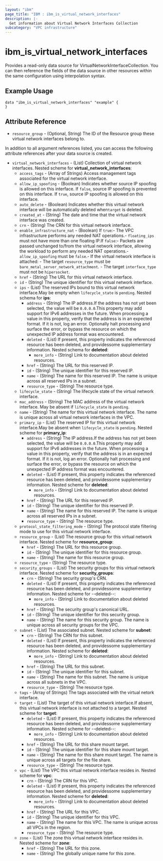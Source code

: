 ```yaml
---
layout: "ibm"
page_title: "IBM : ibm_is_virtual_network_interfaces"
description: |-
  Get information about Virtual Network Interfaces Collection
subcategory: "VPC infrastructure"
---
```


# ibm_is_virtual_network_interfaces

Provides a read-only data source for VirtualNetworkInterfaceCollection. You can then reference the fields of the data source in other resources within the same configuration using interpolation syntax.

## Example Usage

```hcl
data "ibm_is_virtual_network_interfaces" "example" {
}
```


## Attribute Reference

- `resource_group` - (Optional, String) The ID of the Resource group these virtual network interfaces belong to.

In addition to all argument references listed, you can access the following attribute references after your data source is created.

- `virtual_network_interfaces` - (List) Collection of virtual network interfaces.
	Nested scheme for **virtual_network_interfaces**:
	- `access_tags`  - (Array of Strings) Access management tags associated for the virtual network interface.
	- `allow_ip_spoofing` - (Boolean) Indicates whether source IP spoofing is allowed on this interface. If `false`, source IP spoofing is prevented on this interface. If `true`, source IP spoofing is allowed on this interface.
	- `auto_delete` - (Boolean) Indicates whether this virtual network interface will be automatically deleted when`target` is deleted.
	- `created_at` - (String) The date and time that the virtual network interface was created.
	- `crn` - (String) The CRN for this virtual network interface.
	- `enable_infrastructure_nat` - (Boolean) If `true`:- The VPC infrastructure performs any needed NAT operations.- `floating_ips` must not have more than one floating IP.If `false`:- Packets are passed unchanged to/from the virtual network interface,  allowing the workload to perform any needed NAT operations.- `allow_ip_spoofing` must be `false`.- If the virtual network interface is attached:  - The target `resource_type` must be `bare_metal_server_network_attachment`.  - The target `interface_type` must not be `hipersocket`.
	- `href` - (String) The URL for this virtual network interface.
	- `id` - (String) The unique identifier for this virtual network interface.
	- `ips` - (List) The reserved IPs bound to this virtual network interface.May be empty when `lifecycle_state` is `pending`.
		Nested schema for **ips**:
		- `address` - (String) The IP address.If the address has not yet been selected, the value will be `0.0.0.0`.This property may add support for IPv6 addresses in the future. When processing a value in this property, verify that the address is in an expected format. If it is not, log an error. Optionally halt processing and surface the error, or bypass the resource on which the unexpected IP address format was encountered.
		- `deleted` - (List) If present, this property indicates the referenced resource has been deleted, and providessome supplementary information.
			Nested schema for **deleted**:
			- `more_info` - (String) Link to documentation about deleted resources.
		- `href` - (String) The URL for this reserved IP.
		- `id` - (String) The unique identifier for this reserved IP.
		- `name` - (String) The name for this reserved IP. The name is unique across all reserved IPs in a subnet.
		- `resource_type` - (String) The resource type.
	- `lifecycle_state` - (String) The lifecycle state of the virtual network interface.
	- `mac_address` - (String) The MAC address of the virtual network interface. May be absent if `lifecycle_state` is `pending`.
	- `name` - (String) The name for this virtual network interface. The name is unique across all virtual network interfaces in the VPC.
	- `primary_ip` - (List) The reserved IP for this virtual network interface.May be absent when `lifecycle_state` is `pending`.
		Nested scheme for **primary_ip**:
		- `address` - (String) The IP address.If the address has not yet been selected, the value will be `0.0.0.0`.This property may add support for IPv6 addresses in the future. When processing a value in this property, verify that the address is in an expected format. If it is not, log an error. Optionally halt processing and surface the error, or bypass the resource on which the unexpected IP address format was encountered.
		- `deleted` - (List) If present, this property indicates the referenced resource has been deleted, and providessome supplementary information.
			Nested scheme for **deleted**:
			- `more_info` - (String) Link to documentation about deleted resources.
		- `href` - (String) The URL for this reserved IP.
		- `id` - (String) The unique identifier for this reserved IP.
		- `name` - (String) The name for this reserved IP. The name is unique across all reserved IPs in a subnet.
		- `resource_type` - (String) The resource type.
	- `protocol_state_filtering_mode` - (String) The protocol state filtering mode to use for this virtual network interface.
	- `resource_group` - (List) The resource group for this virtual network interface.
		Nested scheme for **resource_group**:
		- `href` - (String) The URL for this resource group.
		- `id` - (String) The unique identifier for this resource group.
		- `name` - (String) The name for this resource group.
	- `resource_type` - (String) The resource type.
	- `security_groups` - (List) The security groups for this virtual network interface.
		Nested scheme for **security_groups**:
		- `crn` - (String) The security group's CRN.
		- `deleted` - (List) If present, this property indicates the referenced resource has been deleted, and providessome supplementary information.
			Nested scheme for --deleted--:
			- `more_info` - (String) Link to documentation about deleted resources.
		- `href` - (String) The security group's canonical URL.
		- `id` - (String) The unique identifier for this security group.
		- `name` - (String) The name for this security group. The name is unique across all security groups for the VPC.
	- `subnet` - (List) The associated subnet.
		Nested scheme for **subnet**:
		- `crn` - (String) The CRN for this subnet.
		- `deleted` - (List) If present, this property indicates the referenced resource has been deleted, and providessome supplementary information.
			Nested scheme for **deleted**:
			- `more_info` - (String) Link to documentation about deleted resources.
		- `href` - (String) The URL for this subnet.
		- `id` - (String) The unique identifier for this subnet.
		- `name` - (String) The name for this subnet. The name is unique across all subnets in the VPC.
		- `resource_type` - (String) The resource type.
	- `tags` - (Array of Strings) The tags associated with the virtual netork interface.
	- `target` - (List) The target of this virtual network interface.If absent, this virtual network interface is not attached to a target.
		Nested scheme for **target**:
		- `deleted` - (List) If present, this property indicates the referenced resource has been deleted, and providessome supplementary information.
			Nested scheme for --deleted--:
			- `more_info` - (String) Link to documentation about deleted resources.
		- `href` - (String) The URL for this share mount target.
		- `id` - (String) The unique identifier for this share mount target.
		- `name` - (String) The name for this share mount target. The name is unique across all targets for the file share.
		- `resource_type` - (String) The resource type.
	- `vpc` - (List) The VPC this virtual network interface resides in.
		Nested scheme for **vpc**:
		- `crn` - (String) The CRN for this VPC.
		- `deleted` - (List) If present, this property indicates the referenced resource has been deleted, and providessome supplementary information.
			Nested scheme for **deleted**:
			- `more_info` - (String) Link to documentation about deleted resources.
		- `href` - (String) The URL for this VPC.
		- `id` - (String) The unique identifier for this VPC.
		- `name` - (String) The name for this VPC. The name is unique across all VPCs in the region.
		- `resource_type` - (String) The resource type.
	- `zone` - (List) The zone this virtual network interface resides in.
		Nested scheme for **zone**:
		- `href` - (String) The URL for this zone.
		- `name` - (String) The globally unique name for this zone.

